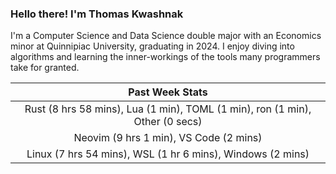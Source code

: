 
### Hello there! I'm Thomas Kwashnak

I'm a Computer Science and Data Science double major with an Economics
minor at Quinnipiac University, graduating in 2024.
I enjoy diving into algorithms and learning the inner-workings of the tools
many programmers take for granted.

| Past Week Stats |
| :---: |
| Rust (8 hrs 58 mins), Lua (1 min), TOML (1 min), ron (1 min), Other (0 secs) |
| Neovim (9 hrs 1 min), VS Code (2 mins) |
| Linux (7 hrs 54 mins), WSL (1 hr 6 mins), Windows (2 mins) |

